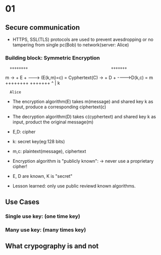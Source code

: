 # 01

## Secure communication
* HTTPS, SSL(TLS) protocols are used to prevent avesdropping or no tampering
from single pc(Bob) to network(server: Alice)

### Building block: Symmetric Encryption
      ++++++++                                     +++++++
m ->  +  E 	 + ---> (E(k,m)=c) = Cyphertext(C) -> + D    + ---->D(k,c) = m
	  ++++++++                                     +++++++
	     ^
		 |
		 k
     
	  Alice
	 
* The encryption algorithm(E) takes m(message) and shared key k 
as input, produce a corresponding ciphertext(c)
* The decryption algorithm(D) takes c(cyphertext) and shared key k
as input, product the original message(m)

* E,D: cipher
* k: secret key(eg:128 bits)
* m,c: plaintext(message), ciphertext

* Encryption algorithm is "publicly known": -> never use a proprietary cipher!
* E, D are known, K is "secret"
* Lesson learned: only use public reviewd known algorithms.


## Use Cases
### Single use key: (one time key)
### Many use key: (many times key)

## What crypography is and not
